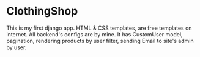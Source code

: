 # ClothingShop
This is my first django app.
HTML & CSS templates, are free templates on internet.
All backend's configs are by mine.
It has CustomUser model, pagination, rendering products by user filter, sending Email to site's admin by user.
